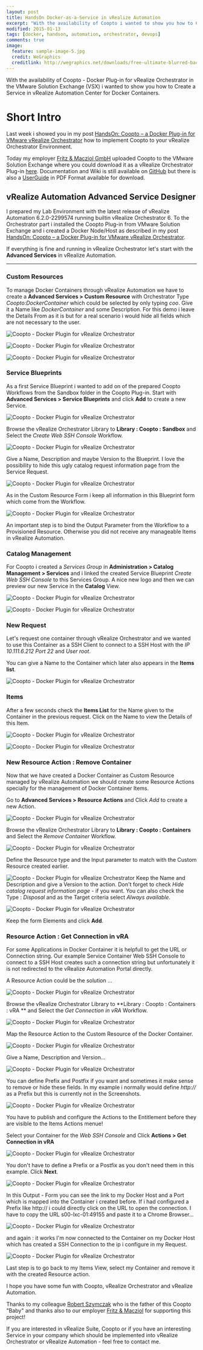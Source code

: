 ```yaml
---
layout: post
title: HandsOn Docker-as-a-Service in vRealize Automation
excerpt: "With the availability of Coopto i wanted to show you how to Create a Service in vRealize Automation Center for Docker Containers."
modified: 2015-01-13
tags: [docker, handson, automation, orchestrator, devops]
comments: true
image:
  feature: sample-image-5.jpg
  credit: WeGraphics
  creditlink: http://wegraphics.net/downloads/free-ultimate-blurred-background-pack/
---
```


With the availability of Coopto - Docker Plug-in for vRealize Orchestrator in the VMware Solution Exchange (VSX) i wanted to show you how to Create a Service in vRealize Automation Center for Docker Containers.

# Short Intro

Last week i showed you in my post [HandsOn: Coopto – a Docker Plug-in for VMware vRealize Orchestrator](http://my311.de/post/2015-01-05-handson-coopto/) how to implement Coopto to your vRealize Orchestrator Environment.

Today my employer [Fritz & Macziol GmbH](http://www.fum.de/en/) uploaded Coopto to the VMware Solution Exchange where you could download it as a vRealize Orchestrator Plug-in [here](https://solutionexchange.vmware.com/store/products/coopto-a-docker-plug-in-for-vmware-vrealize-orchestrator--2).
Documentation and Wiki is still available on [GitHub](https://github.com/m451/coopto) but there is also a [UserGuide](https://solutionexchange.vmware.com/store/products/coopto-a-docker-plug-in-for-vmware-vrealize-orchestrator--2/files/20898) in PDF Format available for download.


## vRealize Automation Advanced Service Designer

I prepared my Lab Environment with the latest release of vRealize Automation 6.2.0-2299574 running builtin vRealize Orchestrator 6. To the Orchestrator part i installed the Coopto Plug-in from VMware Solution Exchange and i created a Docker Node/Host as described in my post [HandsOn: Coopto – a Docker Plug-in for VMware vRealize Orchestrator](http://my311.de/post/2015-01-05-handson-coopto/).

If everything is fine and running in vRealize Orchestrator let's start with the **Advanced Services** in vRealize Automation.

-----------

### Custom Resources
To manage Docker Containers through vRealize Automation we have to create a **Advanced Services > Custom Resource** with Orchestrator Type *Coopto:DockerContainer* which could be selected by only typing *coo*. Give it a Name like *DockerContainer* and some Description. For this demo i leave the Details From as it is but for a real scenario i would hide all fields which are not necessary to the user.

![Coopto - Docker Plugin for vRealize Orchestrator](http://my311.de/images/2015-01-13-docker-as-a-service/SNAG-0000.png)

![Coopto - Docker Plugin for vRealize Orchestrator](http://my311.de/images/2015-01-13-docker-as-a-service/SNAG-0001.png)

![Coopto - Docker Plugin for vRealize Orchestrator](http://my311.de/images/2015-01-13-docker-as-a-service/SNAG-0002.png)

### Service Blueprints
As a first Service Blueprint i wanted to add on of the prepared Coopto Workflows from the Sandbox folder in the Coopto Plug-in.
Start with **Advanced Services > Service Blueprints** and click **Add** to create a new Service.

![Coopto - Docker Plugin for vRealize Orchestrator](http://my311.de/images/2015-01-13-docker-as-a-service/SNAG-0004.png)

Browse the vRealize Orchestrator Library to **Library : Coopto : Sandbox** and Select the *Create Web SSH Console* Workflow.

![Coopto - Docker Plugin for vRealize Orchestrator](http://my311.de/images/2015-01-13-docker-as-a-service/SNAG-0005.png)

Give a Name, Description and maybe Version to the Blueprint.
I love the possibility to hide this ugly catalog request information page from the Service Request.

![Coopto - Docker Plugin for vRealize Orchestrator](http://my311.de/images/2015-01-13-docker-as-a-service/SNAG-0006.png)

As in the Custom Resource Form i keep all information in this Blueprint form which come from the Workflow.

![Coopto - Docker Plugin for vRealize Orchestrator](http://my311.de/images/2015-01-13-docker-as-a-service/SNAG-0008.png)

An important step is to bind the Output Parameter from the Workflow to a Provisioned Resource. Otherwise you did not receive any manageable Items in vRealize Automation.


### Catalog Management
For Coopto i created a *Services Group* in **Administration > Catalog Management > Services** and i linked the created Service Blueprint *Create Web SSH Console* to this Services Group. A nice new logo and then we can preview our new Service in the **Catalog** View.

![Coopto - Docker Plugin for vRealize Orchestrator](http://my311.de/images/2015-01-13-docker-as-a-service/SNAG-0013.png)

![Coopto - Docker Plugin for vRealize Orchestrator](http://my311.de/images/2015-01-13-docker-as-a-service/SNAG-0014.png)

### New Request
Let's request one container through vRealize Orchestrator and  we wanted to use this Container as a SSH Client to connect to a SSH Host with the *IP 10.111.6.212 Port 22* and *User root*.

You can give a Name to the Container which later also appears in the **Items list**.

![Coopto - Docker Plugin for vRealize Orchestrator](http://my311.de/images/2015-01-13-docker-as-a-service/SNAG-0015.png)

### Items
After a few seconds check the **Items List** for the Name given to the Container in the previous request.
Click on the Name to view the Details of this Item.

![Coopto - Docker Plugin for vRealize Orchestrator](http://my311.de/images/2015-01-13-docker-as-a-service/SNAG-0016.png)

![Coopto - Docker Plugin for vRealize Orchestrator](http://my311.de/images/2015-01-13-docker-as-a-service/SNAG-0017.png)

### New Resource Action : Remove Container
Now that we have created a Docker Container as Custom Resource managed by vRealize Automation we should create some Resource Actions specially for the management of Docker Container Items.

Go to **Advanced Services > Resource Actions** and Click *Add* to create a new Action.


![Coopto - Docker Plugin for vRealize Orchestrator](http://my311.de/images/2015-01-13-docker-as-a-service/SNAG-0009.png)

Browse the vRealize Orchestrator Library to **Library : Coopto : Containers** and Select the *Remove Container* Workflow.

![Coopto - Docker Plugin for vRealize Orchestrator](http://my311.de/images/2015-01-13-docker-as-a-service/SNAG-0010.png)

Define the Resource type and the Input parameter to match with the Custom Resource created earlier.

![Coopto - Docker Plugin for vRealize Orchestrator](http://my311.de/images/2015-01-13-docker-as-a-service/SNAG-0011.png)
Keep the Name and Description and give a Version to the action. Don't forget to check *Hide catalog request information page* - if you want.
You can also check the Type : *Disposal* and as the Target criteria select *Always available*.

![Coopto - Docker Plugin for vRealize Orchestrator](http://my311.de/images/2015-01-13-docker-as-a-service/SNAG-0012.png)

Keep the form Elements and click **Add**.

### Resource Action : Get Connection in vRA

For some Applications in Docker Container it is helpfull to get the URL or Connection string.  Our example Service Container Web SSH Console to connect to a SSH Host creates such a connection string but unfortunately it is not redirected to the vRealize Automation Portal directly.

A Resource Action could be the solution ...

![Coopto - Docker Plugin for vRealize Orchestrator](http://my311.de/images/2015-01-13-docker-as-a-service/SNAG-0018.png)

Browse the vRealize Orchestrator Library to **Library : Coopto : Containers : vRA ** and Select the *Get Connection in vRA* Workflow.

![Coopto - Docker Plugin for vRealize Orchestrator](http://my311.de/images/2015-01-13-docker-as-a-service/SNAG-0019.png)

Map the Resource Action to the Custom Resource of the Docker Container.

![Coopto - Docker Plugin for vRealize Orchestrator](http://my311.de/images/2015-01-13-docker-as-a-service/SNAG-0020.png)

Give a Name, Description and Version...

![Coopto - Docker Plugin for vRealize Orchestrator](http://my311.de/images/2015-01-13-docker-as-a-service/SNAG-0021.png)

You can define Prefix and Postfix if you want and sometimes it make sense to remove or hide these fields.
In my example i normally would define *http://* as a Prefix but this is currently not in the Screenshots.

![Coopto - Docker Plugin for vRealize Orchestrator](http://my311.de/images/2015-01-13-docker-as-a-service/SNAG-0022.png)

You have to publish and configure the Actions to the Entitlement before they are visible to the Items Actions menue!

Select your Container for the *Web SSH Console* and Click **Actions > Get Connection in vRA**

![Coopto - Docker Plugin for vRealize Orchestrator](http://my311.de/images/2015-01-13-docker-as-a-service/SNAG-0023.png)

You don't have to define a Prefix or a Postfix as you don't need them in this example. Click **Next**.

![Coopto - Docker Plugin for vRealize Orchestrator](http://my311.de/images/2015-01-13-docker-as-a-service/SNAG-0024.png)

In this Output - Form you can see the link to my Docker Host and a Port which is mapped into the Container i created before. If i had configured a Prefix like http:// i could directly click on the URL to open the connection.
I have to copy the URL s00-lxc-01:49155 and paste it to a Chrome Browser...

![Coopto - Docker Plugin for vRealize Orchestrator](http://my311.de/images/2015-01-13-docker-as-a-service/SNAG-0025.png)

and again : it works
I'm now connected to the Container on my Docker Host which has created a SSH Connection to the ip i configure in my Request.

![Coopto - Docker Plugin for vRealize Orchestrator](http://my311.de/images/2015-01-13-docker-as-a-service/SNAG-0026.png)

Last step is to go back to my Items View, select my Container and remove it with the created Resource action.

I hope you have some fun with Coopto, vRealize Orchestrator and vRealize Automation.

Thanks to my colleague [Robert Szymczak](https://github.com/m451/coopto) who is the father of this Coopto "Baby" and thanks also to our employer [Fritz & Macziol](http://www.fum.de/en) for supporting this project!

If you are interested in vRealize Suite, Coopto or if you have an interesting Service in your company which should be implemented into vRealize Orchestrator or vRealize Automation - feel free to contact me.
